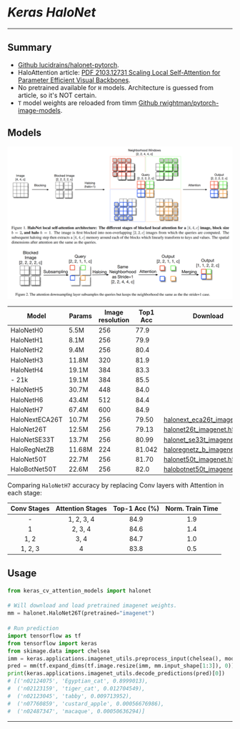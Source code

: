 # ___Keras HaloNet___
***

## Summary
  - [Github lucidrains/halonet-pytorch](https://github.com/lucidrains/halonet-pytorch).
  - HaloAttention article: [PDF 2103.12731 Scaling Local Self-Attention for Parameter Efficient Visual Backbones](https://arxiv.org/pdf/2103.12731.pdf).
  - No pretrained available for `H` models. Architecture is guessed from article, so it's NOT certain.
  - `T` model weights are reloaded from timm [Github rwightman/pytorch-image-models](https://github.com/rwightman/pytorch-image-models).
## Models
  ![](halo_attention.png)

  | Model          | Params | Image resolution | Top1 Acc | Download |
  | -------------- | ------ | ---------------- | -------- | -------- |
  | HaloNetH0      | 5.5M   | 256              | 77.9     |          |
  | HaloNetH1      | 8.1M   | 256              | 79.9     |          |
  | HaloNetH2      | 9.4M   | 256              | 80.4     |          |
  | HaloNetH3      | 11.8M  | 320              | 81.9     |          |
  | HaloNetH4      | 19.1M  | 384              | 83.3     |          |
  | - 21k          | 19.1M  | 384              | 85.5     |          |
  | HaloNetH5      | 30.7M  | 448              | 84.0     |          |
  | HaloNetH6      | 43.4M  | 512              | 84.4     |          |
  | HaloNetH7      | 67.4M  | 600              | 84.9     |          |
  | HaloNextECA26T | 10.7M  | 256              | 79.50    | [halonext_eca26t_imagenet.h5](https://github.com/leondgarse/keras_cv_attention_models/releases/download/halonet/halonext_eca26t_imagenet.h5) |
  | HaloNet26T     | 12.5M  | 256              | 79.13    | [halonet26t_imagenet.h5](https://github.com/leondgarse/keras_cv_attention_models/releases/download/halonet/halonet26t_imagenet.h5) |
  | HaloNetSE33T   | 13.7M  | 256              | 80.99    | [halonet_se33t_imagenet.h5](https://github.com/leondgarse/keras_cv_attention_models/releases/download/halonet/halonet_se33t_imagenet.h5) |
  | HaloRegNetZB   | 11.68M | 224              | 81.042   | [haloregnetz_b_imagenet.h5](https://github.com/leondgarse/keras_cv_attention_models/releases/download/halonet/haloregnetz_b_imagenet.h5) |
  | HaloNet50T     | 22.7M  | 256              | 81.70    | [halonet50t_imagenet.h5](https://github.com/leondgarse/keras_cv_attention_models/releases/download/halonet/halonet50t_imagenet.h5) |
  | HaloBotNet50T  | 22.6M  | 256              | 82.0     | [halobotnet50t_imagenet.h5](https://github.com/leondgarse/keras_cv_attention_models/releases/download/halonet/halobotnet50t_imagenet.h5) |

  Comparing `HaloNetH7` accuracy by replacing Conv layers with Attention in each stage:

  | Conv Stages | Attention Stages | Top-1 Acc (%) | Norm. Train Time |
  |:-----------:|:----------------:|:-------------:|:----------------:|
  |      -      |    1, 2, 3, 4    |     84.9      |       1.9        |
  |      1      |     2, 3, 4      |     84.6      |       1.4        |
  |    1, 2     |       3, 4       |     84.7      |       1.0        |
  |   1, 2, 3   |        4         |     83.8      |       0.5        |
## Usage
  ```py
  from keras_cv_attention_models import halonet

  # Will download and load pretrained imagenet weights.
  mm = halonet.HaloNet26T(pretrained="imagenet")

  # Run prediction
  import tensorflow as tf
  from tensorflow import keras
  from skimage.data import chelsea
  imm = keras.applications.imagenet_utils.preprocess_input(chelsea(), mode='torch') # Chelsea the cat
  pred = mm(tf.expand_dims(tf.image.resize(imm, mm.input_shape[1:3]), 0)).numpy()
  print(keras.applications.imagenet_utils.decode_predictions(pred)[0])
  # [('n02124075', 'Egyptian_cat', 0.8999013),
  #  ('n02123159', 'tiger_cat', 0.012704549),
  #  ('n02123045', 'tabby', 0.009713952),
  #  ('n07760859', 'custard_apple', 0.00056676986),
  #  ('n02487347', 'macaque', 0.00050636294)]
  ```
***
